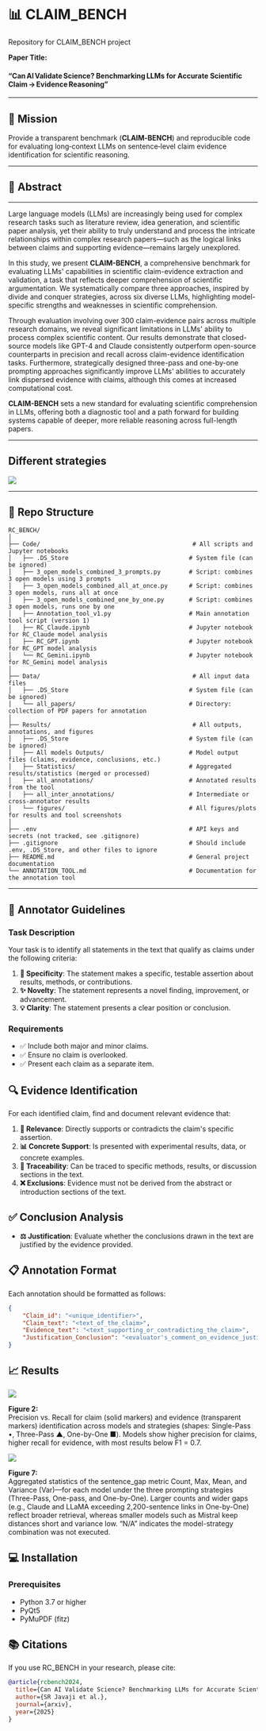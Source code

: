 
# 📊 CLAIM_BENCH
Repository for CLAIM_BENCH project

**Paper Title:**  
#### “Can AI Validate Science? Benchmarking LLMs for Accurate Scientific Claim → Evidence Reasoning” 

---

## 🎯 Mission

Provide a transparent benchmark (**CLAIM‑BENCH**) and reproducible code for evaluating long‑context LLMs on sentence‑level claim evidence identification for scientific reasoning.

---

## 📑 Abstract
--- 

Large language models (LLMs) are increasingly being used for complex research tasks such as literature review, idea generation, and scientific paper analysis, yet their ability to truly understand and process the intricate relationships within complex research papers—such as the logical links between claims and supporting evidence—remains largely unexplored.

In this study, we present **CLAIM-BENCH**, a comprehensive benchmark for evaluating LLMs' capabilities in scientific claim-evidence extraction and validation, a task that reflects deeper comprehension of scientific argumentation. We systematically compare three approaches, inspired by divide and conquer strategies, across six diverse LLMs, highlighting model-specific strengths and weaknesses in scientific comprehension.

Through evaluation involving over 300 claim-evidence pairs across multiple research domains, we reveal significant limitations in LLMs' ability to process complex scientific content. Our results demonstrate that closed-source models like GPT-4 and Claude consistently outperform open-source counterparts in precision and recall across claim-evidence identification tasks. Furthermore, strategically designed three-pass and one-by-one prompting approaches significantly improve LLMs' abilities to accurately link dispersed evidence with claims, although this comes at increased computational cost.

**CLAIM-BENCH** sets a new standard for evaluating scientific comprehension in LLMs, offering both a diagnostic tool and a path forward for building systems capable of deeper, more reliable reasoning across full-length papers.

 ---
 
## Different strategies

![](Results/figures/architecture.png)

---

## 📁 Repo Structure

```text
RC_BENCH/
│
├── Code/                                           # All scripts and Jupyter notebooks
│   ├── .DS_Store                                  # System file (can be ignored)
│   ├── 3_open_models_combined_3_prompts.py        # Script: combines 3 open models using 3 prompts
│   ├── 3_open_models_combined_all_at_once.py      # Script: combines 3 open models, runs all at once
│   ├── 3_open_models_combined_one_by_one.py       # Script: combines 3 open models, runs one by one
│   ├── Annotation_tool_v1.py                      # Main annotation tool script (version 1)
│   ├── RC_Claude.ipynb                            # Jupyter notebook for RC_Claude model analysis
│   ├── RC_GPT.ipynb                               # Jupyter notebook for RC_GPT model analysis
│   └── RC_Gemini.ipynb                            # Jupyter notebook for RC_Gemini model analysis
│
├── Data/                                           # All input data files
│   ├── .DS_Store                                  # System file (can be ignored)
│   └── all_papers/                                # Directory: collection of PDF papers for annotation
│
├── Results/                                        # All outputs, annotations, and figures
│   ├── .DS_Store                                  # System file (can be ignored)
│   ├── All models Outputs/                        # Model output files (claims, evidence, conclusions, etc.)
│   ├── Statistics/                                # Aggregated results/statistics (merged or processed)
│   ├── all_annotations/                           # Annotated results from the tool
│   ├── all_inter_annotations/                     # Intermediate or cross-annotator results
│   └── figures/                                   # All figures/plots for results and tool screenshots
│
├── .env                                           # API keys and secrets (not tracked, see .gitignore)
├── .gitignore                                     # Should include .env, .DS_Store, and other files to ignore
├── README.md                                      # General project documentation
└── ANNOTATION_TOOL.md                             # Documentation for the annotation tool
```

--- 


## 📝 Annotator Guidelines

### Task Description

Your task is to identify all statements in the text that qualify as claims under the following criteria:

1. **🎯 Specificity**: The statement makes a specific, testable assertion about results, methods, or contributions.
2. **✨ Novelty**: The statement represents a novel finding, improvement, or advancement.
3. **💡 Clarity**: The statement presents a clear position or conclusion.

### Requirements

- ✅ Include both major and minor claims.
- ✅ Ensure no claim is overlooked.
- ✅ Present each claim as a separate item.

## 🔍 Evidence Identification

For each identified claim, find and document relevant evidence that:

1. **🔗 Relevance**: Directly supports or contradicts the claim's specific assertion.
2. **📊 Concrete Support**: Is presented with experimental results, data, or concrete examples.
3. **📍 Traceability**: Can be traced to specific methods, results, or discussion sections in the text.
4. **❌ Exclusions**: Evidence must not be derived from the abstract or introduction sections of the text.

## ✅ Conclusion Analysis

- **⚖️ Justification**: Evaluate whether the conclusions drawn in the text are justified by the evidence provided.

## 📋 Annotation Format

Each annotation should be formatted as follows:

```json
{
    "Claim_id": "<unique_identifier>",
    "Claim_text": "<text_of_the_claim>",
    "Evidence_text": "<text_supporting_or_contradicting_the_claim>",
    "Justification_Conclusion": "<evaluator's_comment_on_evidence_justification>"
}
```


## 📈 Results
![](Results/figures/precision_recall_scatter_improved.png)


**Figure 2:**  
Precision vs. Recall for claim (solid markers) and evidence (transparent markers) identification across models and strategies (shapes: Single-Pass •, Three-Pass ▲, One-by-One ■). Models show higher precision for claims, higher recall for evidence, with most results below F1 = 0.7.

![](Results/figures/Sentence_dist_analysis.png)

**Figure 7:**  
Aggregated statistics of the sentence_gap metric Count, Max, Mean, and Variance (Var)—for each model under the three prompting strategies (Three-Pass, One-pass, and One-by-One). Larger counts and wider gaps (e.g., Claude and LLaMA exceeding 2,200-sentence links in One-by-One) reflect broader retrieval, whereas smaller models such as Mistral keep distances short and variance low. “N/A” indicates the model-strategy combination was not executed.
## 💻 Installation

### Prerequisites
- Python 3.7 or higher
- PyQt5
- PyMuPDF (fitz)

## 📚 Citations

If you use RC_BENCH in your research, please cite:

```bibtex
@article{rcbench2024,
  title={Can AI Validate Science? Benchmarking LLMs for Accurate Scientific Claim -> Evidence Reasoning},
  author={SR Javaji et al.},
  journal={arxiv},
  year={2025}
}
```

